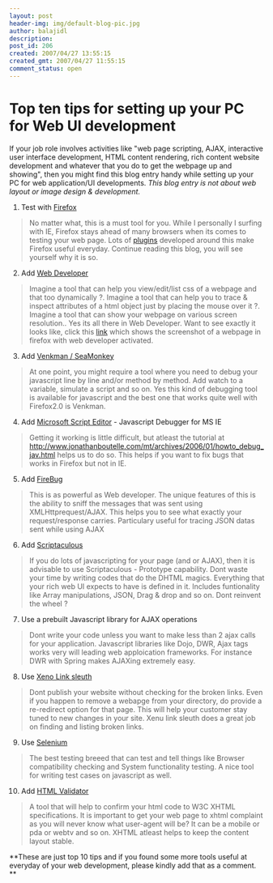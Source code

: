 ```yaml
---
layout: post
header-img: img/default-blog-pic.jpg
author: balajidl
description: 
post_id: 206
created: 2007/04/27 13:55:15
created_gmt: 2007/04/27 11:55:15
comment_status: open
---
```


# Top ten tips for setting up your PC for Web UI development

If your job role involves activities like "web page scripting, AJAX, interactive user interface development, HTML content rendering, rich content website development and whatever that you do to get the webpage up and showing", then you might find this blog entry handy while setting up your PC for web application/UI developments. _This blog entry is not about web layout or image design & development._

  1. Test with [Firefox][1]

> No matter what, this is a must tool for you. While I personally I surfing with IE, Firefox stays ahead of many browsers when its comes to testing your web page. Lots of [plugins][2] developed around this make Firefox useful everyday. Continue reading this blog, you will see yourself why it is so.

  2. Add [Web Developer][3]

> Imagine a tool that can help you view/edit/list css of a webpage and that too dynamically ?. Imagine a tool that can help you to trace & inspect attributes of a html object just by placing the mouse over it ?. Imagine a tool that can show your webpage on various screen resolution.. Yes its all there in Web Developer. Want to see exactly it looks like, click this [ link][4] which shows the screenshot of a webpage in firefox with web developer activated.

  3. Add [Venkman / SeaMonkey ][5]

> At one point, you might require a tool where you need to debug your javascript line by line and/or method by method. Add watch to a variable, simulate a script and so on. Yes this kind of debugging tool is available for javascript and the best one that works quite well with Firefox2.0 is Venkman.

  4. Add [Microsoft Script Editor][6] \- Javascript Debugger for MS IE 

> Getting it working is little difficult, but atleast the tutorial at http://www.jonathanboutelle.com/mt/archives/2006/01/howto_debug_jav.html helps us to do so. This helps if you want to fix bugs that works in Firefox but not in IE.

  5. Add [FireBug][7]

> This is as powerful as Web developer. The unique features of this is the ability to sniff the messages that was sent using XMLHttprequest/AJAX. This helps you to see what exactly your request/response carries. Particulary useful for tracing JSON datas sent while using AJAX

  6. Add [Scriptaculous][8]

> If you do lots of javascripting for your page (and or AJAX), then it is advisable to use Scriptaculous - Prototype capability. Dont waste your time by writing codes that do the DHTML magics. Everything that your rich web UI expects to have is defined in it. Includes funtionality like Array manipulations, JSON, Drag & drop and so on. Dont reinvent the wheel ?

  7. Use a prebuilt Javascript library for AJAX operations 

> Dont write your code unless you want to make less than 2 ajax calls for your application. Javascript libraries like Dojo, DWR, Ajax tags works very will leading web apploication frameworks. For instance DWR with Spring makes AJAXing extremely easy.

  8. Use [Xeno Link sleuth][9]

> Dont publish your website without checking for the broken links. Even if you happen to remove a webapge from your directory, do provide a re-redirect option for that page. This will help your customer stay tuned to new changes in your site. Xenu link sleuth does a great job on finding and listing broken links.

  9. Use [Selenium][10]

> The best testing breeed that can test and tell things like Browser compatibility checking and System functionality testing. A nice tool for writing test cases on javascript as well.

  10. Add [HTML Validator][11]

> A tool that will help to confirm your html code to W3C XHTML specifications. It is important to get your web page to xhtml complaint as you will never know what user-agent will be? It can be a mobile or pda or webtv and so on. XHTML atleast helps to keep the content layout stable.

**These are just top 10 tips and if you found some more tools useful at everyday of your web development, please kindly add that as a comment. **

   [1]: http://www.mozilla.com/en-US/firefox/all.html
   [2]: https://addons.mozilla.org/en-US/firefox/addon/2207
   [3]: http://chrispederick.com/work/webdeveloper/
   [4]: http://xebee.xebia.in/wp-content/uploads/2007/04/webdeveoper_snap.gif (web developer screen shot)
   [5]: http://www.mozilla.org/projects/venkman/
   [6]: http://www.jonathanboutelle.com/mt/archives/2006/01/howto_debug_jav.html
   [7]: https://addons.mozilla.org/en-US/firefox/addon/1843
   [8]: http://wiki.script.aculo.us/scriptaculous/show/Usage
   [9]: http://home.snafu.de/tilman/xenulink.html
   [10]: http://www.openqa.org/selenium/
   [11]: https://addons.mozilla.org/en-US/firefox/addon/887